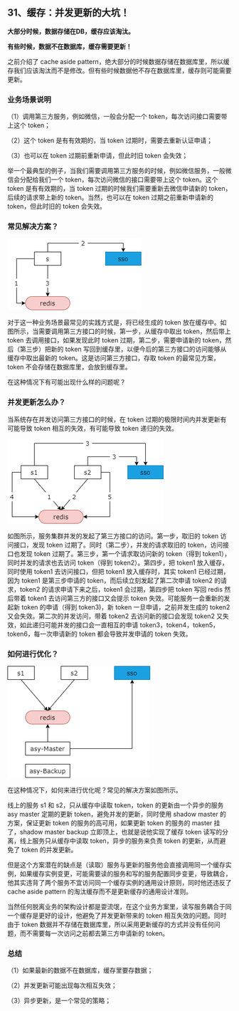 ## 31、缓存：并发更新的大坑！

**大部分时候，数据存储在DB，缓存应该淘汰。**

**有些时候，数据不在数据库，缓存需要更新！**

之前介绍了 cache aside pattern，绝大部分的时候数据存储在数据库里，所以缓存我们应该淘汰而不是修改。但有些时候数据他不存在数据库里，缓存则可能需要更新。

### 业务场景说明

（1）调用第三方服务，例如微信，一般会分配一个 token，每次访问接口需要带上这个 token；

（2）这个 token 是有有效期的，当 token 过期时，需要去重新认证申请；

（3）也可以在 token 过期前重新申请，但此时旧 token 会失效；

举一个最典型的例子，当我们需要调用第三方服务的时候，例如微信服务，一般微信会分配给我们一个 token，每次访问微信的接口需要带上这个 token。这个 token 是有有效期的，当 token 过期的时候我们需要重新去微信申请新的 token，后续的请求带上新的 token。当然，也可以在 token 过期之前重新申请新的 token，但此时旧的 token 会失效。

### 常见解决方案？

![](image/ch3-31-常见解决方案.png)

对于这一种业务场景最常见的实践方式是，将已经生成的 token 放在缓存中。如图所示，当需要调用第三方接口的时候，第一步，从缓存中取出 token，然后带上 token 去调用接口，如果发现此时 token 过期，第二步，需要申请新的 token，然后（第三步）把新的 token 写回到缓存里，以便今后的第三方接口的访问能够从缓存中取出最新的 token。这是访问第三方接口，存取 token 的最常见方案，token 不会存储在数据库里，会放到缓存里。

在这种情况下有可能出现什么样的问题呢？

### 并发更新怎么办？

当系统存在并发访问第三方接口的时候，在 token 过期的极限时间内并发更新有可能导致 token 相互的失效，有可能导致 token 递归的失效。

![](image/ch3-31-并发更新怎么办.png)

如图所示，服务集群并发的发起了第三方接口的访问。第一步，取旧的 token 访问接口，发现 token 过期了。同时（第二步），并发的请求取旧的 token，访问接口也发现 token 过期了。第三步，第一个请求取访问新的 token（得到 token1），同时并发的请求也去访问 token（得到 token2）。第四步，把 token1 放入缓存，同时使用 token1 去访问接口，但把 token1 放入缓存时，其实 token1 已经过期，因为 token1 是第三步申请的 token，而后续立刻发起了第二次申请 token2 的请求，token2 的请求申请下来之后，token1 会过期，第四步把 token 写回 redis 然后带着 token1 去访问第三方的接口又会提示 token 失效。可能服务一会重新的发起新 token 的申请（得到 token3)，新 token 一旦申请，之前并发生成的 token2 又会失效。第二次的并发访问，带着 token2 去访问新的接口会发现 token2 又失效，如此递归可能并发的接口会一直相互的申请 token3，token4，token5，token6，每一次申请新的 token 都会导致并发申请的 token 失效。

### 如何进行优化？

![](image/ch3-31-如何进行优化.png)

在这种情况下，如何来进行优化呢？常见的解决方案如图所示。

线上的服务 s1 和 s2，只从缓存中读取 token，token 的更新由一个异步的服务 asy master 定期的更新 token，避免并发的更新，同时使用 shadow master 的方案，保证更新 token 的服务的高可用，如果更新 token 的服务的 master 挂了，shadow master backup 立即顶上，也就是说他实现了缓存 token 读写的分离，线上服务只从缓存中读取 token，异步的服务来负责 token 的更新，从而避免了 token 的并发更新。

但是这个方案潜在的缺点是（读取）服务与更新的服务他会直接调用同一个缓存实例，如果缓存实例变更，可能需要读的服务和写的服务配置同步变更，导致耦合，他其实违背了两个服务不宜访问同一个缓存实例的通用设计原则，同时他还违反了 cache aside pattern 的淘汰缓存而不是更新缓存的通用设计准则。

当然任何脱离业务的架构设计都是耍流氓，在这个业务方案里，读写服务耦合于同一个缓存是更好的设计，他避免了并发更新带来的 token 相互失效的问题。同时由于 token 数据并不存储在数据库里，所以采用更新缓存的方式并没有任何问题，而不需要每一次访问之前都去第三方申请新的 token。

### 总结

（1）如果最新的数据不在数据库，缓存里要存数据；

（2）并发更新可能出现每次相互失效；

（3）异步更新，是一个常见的策略；